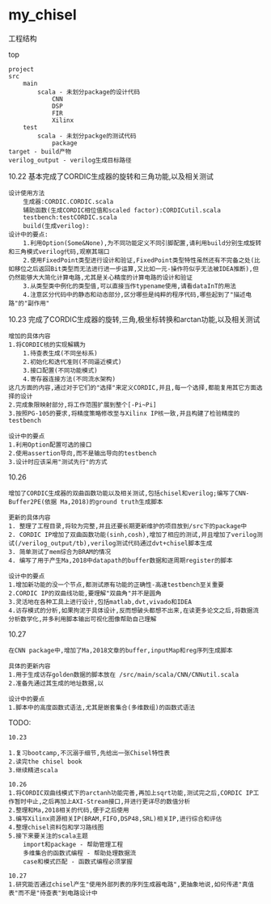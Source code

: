 # my_chisel

工程结构

top

    project
    src        
        main 
            scala - 未划分package的设计代码
                CNN
                DSP
                FIR
                Xilinx
        test
            scala - 未划分packge的测试代码
                package
    target - build产物
    verilog_output - verilog生成目标路径

10.22 基本完成了CORDIC生成器的旋转和三角功能,以及相关测试

    设计使用方法
        生成器:CORDIC.CORDIC.scala
        辅助函数(生成CORDIC相位值和scaled factor):CORDICutil.scala
        testbench:testCORDIC.scala
        build(生成verilog):
    设计中的要点:
        1.利用Option(Some&None),为不同功能定义不同引脚配置,请利用build分别生成旋转和三角模式verilog代码,观察其端口
        2.使用FixedPoint类型进行设计和验证,FixedPoint类型特性虽然还有不完备之处(比如移位之后返回Bit类型而无法进行进一步运算,又比如一元-操作符似乎无法被IDEA推断),但仍然能够大大简化计算电路,尤其是关心精度的计算电路的设计和验证
        3.从类型类中例化的类型值,可以直接当作typename使用,请看dataInT的用法
        4.注意区分代码中的静态和动态部分,区分哪些是纯粹的程序代码,哪些起到了"描述电路"的"副作用"

10.23 完成了CORDIC生成器的旋转,三角,极坐标转换和arctan功能,以及相关测试

    增加的具体内容
    1.将CORDIC核的实现解耦为
        1.待查表生成(不同坐标系)
        2.初始化和迭代准则(不同逼近模式)
        3.接口配置(不同功能模式)
        4.寄存器连接方法(不同流水架构)
    这几方面的内容,通过对于它们的"选择"来定义CORDIC,并且,每一个选择,都能复用其它方面选择的设计
    2.完成象限映射部分,将工作范围扩展到整个[-Pi~Pi]
    3.按照PG-105的要求,将精度策略修改至与Xilinx IP核一致,并且构建了检验精度的testbench

    设计中的要点
    1.利用Option配置可选的接口
    2.使用assertion导向,而不是输出导向的testbench
    3.设计时应该采用"测试先行"的方式

10.26 
    
    增加了CORDIC生成器的双曲函数功能以及相关测试,包括chisel和verilog;编写了CNN-Buffer2PE(依据 Ma,2018)的ground truth生成脚本

    更新的具体内容
    1. 整理了工程目录,将较为完整,并且还要长期更新维护的项目放到/src下的package中
    2. CORDIC IP增加了双曲函数功能(sinh,cosh),增加了相应的测试,并且增加了verilog测试(/verilog_output/tb),verilog测试代码通过dvt+chisel脚本生成
    3. 简单测试了mem综合为BRAM的情况
    4. 编写了用于产生Ma,2018中datapath的buffer数据和逐周期register的脚本

    设计中的要点
    1.增加新功能的没一个节点,都测试原有功能的正确性-高速testbench至关重要
    2.CORDIC IP的双曲线功能,要理解"双曲角"并不是圆角
    3.灵活地在各种工具上进行设计,包括matlab,dvt,vivado和IDEA
    4.访存模式的分析,如果拘泥于具体设计,反而想破头都想不出来,在读更多论文之后,将数据流分析数学化,并多利用脚本输出可视化图像帮助自己理解

10.27

    在CNN package中,增加了Ma,2018文章的buffer,inputMap和reg序列生成脚本

    具体的更新内容
    1.用于生成访存golden数据的脚本放在 /src/main/scala/CNN/CNNutil.scala
    2.准备先通过其生成的地址数据,以

    设计中的要点
    1.脚本中的高度函数式语法,尤其是嵌套集合(多维数组)的函数式语法

TODO:

    10.23
    
    1.复习bootcamp,不沉溺于细节,先给出一张Chisel特性表
    2.读完the chisel book
    3.继续精进scala

    10.26
    1.将CORDIC双曲线模式下的arctanh功能完善,再加上sqrt功能,测试完之后,CORDIC IP工作暂时中止,之后再加上AXI-Stream接口,并进行更详尽的数值分析
    2.整理和Ma,2018相关的代码,便于之后使用
    3.编写Xilinx资源相关IP(BRAM,FIFO,DSP48,SRL)相关IP,进行综合和评估
    4.整理chisel资料包和学习路线图
    5.接下来要关注的scala主题
        import和package - 帮助管理工程
        多维集合的函数式编程 - 帮助处理数据流
        case和模式匹配 - 函数式编程必须掌握
    
    10.27
    1.研究能否通过chisel产生"使用外部列表的序列生成器电路",更抽象地说,如何传递"真值表"而不是"待查表"到电路设计中
        

